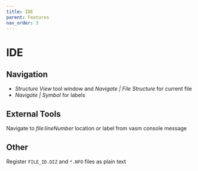```yaml
---
title: IDE
parent: Features
nav_order: 3
---
```


# IDE

## Navigation

* *Structure View* tool window and *Navigate \| File Structure* for current file
* *Navigate \| Symbol* for labels

## External Tools

Navigate to _file:lineNumber_ location or label from vasm console message

## Other

Register `FILE_ID.DIZ` and `*.NFO` files as plain text

